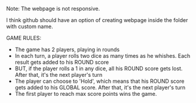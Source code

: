Note: The webpage is not responsive.

I think github should have an option of creating webpage inside the folder with custom name. 

GAME RULES:

- The game has 2 players, playing in rounds
- In each turn, a player rolls two dice as many times as he whishes. Each result gets added to his ROUND score
- BUT, if the player rolls a 1 in any dice, all his ROUND score gets lost. After that, it's the next player's turn
- The player can choose to 'Hold', which means that his ROUND score gets added to his GLOBAL score. After that, it's the next player's turn
- The first player to reach max score points wins the game.
